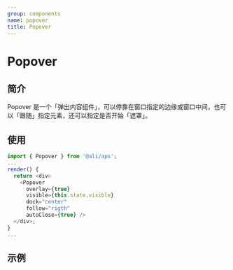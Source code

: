 ```yaml
---
group: components
name: popover
title: Popover
---
```


# Popover 

## 简介
Popover 是一个「弹出内容组件」，可以停靠在窗口指定的边缘或窗口中间，也可以「跟随」指定元素，还可以指定是否开始「遮罩」。

## 使用

```js
import { Popover } from '@ali/aps';
...
render() {
  return <div>
    <Popover 
      overlay={true} 
      visible={this.state.visible} 
      dock="center"
      follow="rigth"
      autoClose={true} />
  </div>;
}
...
```

## 示例
